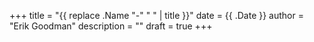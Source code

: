 +++
title = "{{ replace .Name "-" " " | title }}"
date = {{ .Date }}
author = "Erik Goodman"
description = ""
draft = true
+++
